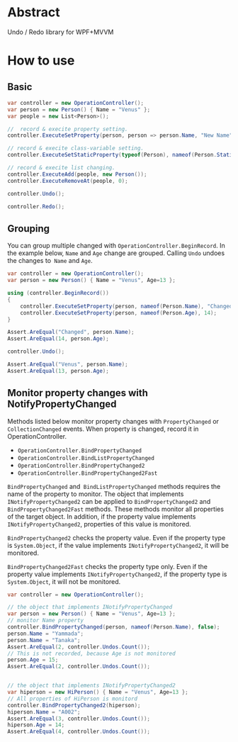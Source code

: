 # Abstract 
Undo / Redo library for WPF+MVVM

# How to use

## Basic

```cs
var controller = new OperationController();
var person = new Person() { Name = "Venus" };
var people = new List<Person>();

//  record & execite property setting.
controller.ExecuteSetProperty(person, person => person.Name, "New Name");

// record & execite class-variable setting.
controller.ExecuteSetStaticProperty(typeof(Person), nameof(Person.StaticValue), "ika");

// record & execite list changing.
controller.ExecuteAdd(people, new Person());
controller.ExecuteRemoveAt(people, 0);

controller.Undo();

controller.Redo();
```

## Grouping

You can group multiple changed with `OperationController.BeginRecord`.
In the example below, `Name` and `Age` change are grouped.
Calling `Undo` undoes the changes to` Name` and `Age`.

```cs
var controller = new OperationController();
var person = new Person() { Name = "Venus", Age=13 };

using (controller.BeginRecord())
{
    controller.ExecuteSetProperty(person, nameof(Person.Name), "Changed");
    controller.ExecuteSetProperty(person, nameof(Person.Age), 14);
}

Assert.AreEqual("Changed", person.Name);
Assert.AreEqual(14, person.Age);

controller.Undo();

Assert.AreEqual("Venus", person.Name);
Assert.AreEqual(13, person.Age);
```

## Monitor property changes with NotifyPropertyChanged

Methods listed below monitor property changes with `PropertyChanged` or `CollectionChanged` events.
When property is changed, record it in OperationController.

* `OperationController.BindPropertyChanged`
* `OperationController.BindListPropertyChanged`
* `OperationController.BindPropertyChanged2`
* `OperationController.BindPropertyChanged2Fast`

`BindPropertyChanged` and` BindListPropertyChanged` methods requires the name of the property to monitor. 
The object that implements `INotifyPropertyChanged2` can be applied to `BindPropertyChanged2` and `BindPropertyChanged2Fast` methods.
These methods monitor all properties of the target object. 
In addition, if the property value implements `INotifyPropertyChanged2`, properties of this value is monitored. 

`BindPropertyChanged2` checks the property value.
Even if the property type is `System.Object`, if the value implements `INotifyPropertyChanged2`, it will be monitored. 

`BindPropertyChanged2Fast` checks the property type only. 
Even if the property value implements `INotifyPropertyChanged2`, if the property type is `System.Object`, it will not be monitored. 

```cs
var controller = new OperationController();

// the object that implements INotifyPropertyChanged
var person = new Person() { Name = "Venus", Age=13 };
// monitor Name property
controller.BindPropertyChanged(person, nameof(Person.Name), false);
person.Name = "Yammada";
person.Name = "Tanaka";
Assert.AreEqual(2, controller.Undos.Count());
// This is not recorded, because Age is not monitored
person.Age = 15;
Assert.AreEqual(2, controller.Undos.Count());


// the object that implements INotifyPropertyChanged2
var hiperson = new HiPerson() { Name = "Venus", Age=13 };
// All properties of HiPerson is monitord
controller.BindPropertyChanged2(hiperson);
hiperson.Name = "A002";
Assert.AreEqual(3, controller.Undos.Count());
hiperson.Age = 14;
Assert.AreEqual(4, controller.Undos.Count());
```